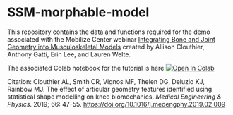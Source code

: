 # SSM-morphable-model

This repository contains the data and functions required for the demo associated with the Mobilize Center webinar [Integrating Bone and Joint Geometry into Musculoskeletal Models](https://mobilize.stanford.edu/webinar-integrating-bone-and-joint-geometry-into-musculoskeletal-models/) created by Allison Clouthier, Anthony Gatti, Erin Lee, and Lauren Welte. 


The associated Colab notebook for the tutorial is here 
<a target="_blank" href="https://colab.research.google.com/github/aclouthier/SSM-morphable-model/blob/main/morphable_model_demo.ipynb">
  <img src="https://colab.research.google.com/assets/colab-badge.svg" alt="Open In Colab"/>
</a>

Citation: Clouthier AL, Smith CR, Vignos MF, Thelen DG, Deluzio KJ, Rainbow MJ. The effect of articular geometry features identified using statistical shape modelling on knee biomechanics. *Medical Engineering & Physics*. 2019; 66: 47-55. https://doi.org/10.1016/j.medengphy.2019.02.009
